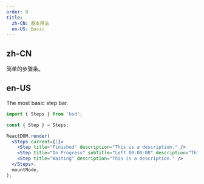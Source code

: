 ```yaml
---
order: 0
title:
  zh-CN: 基本用法
  en-US: Basic
---
```


## zh-CN

简单的步骤条。

## en-US

The most basic step bar.

```jsx
import { Steps } from 'bsd';

const { Step } = Steps;

ReactDOM.render(
  <Steps current={1}>
    <Step title="Finished" description="This is a description." />
    <Step title="In Progress" subTitle="Left 00:00:08" description="This is a description." />
    <Step title="Waiting" description="This is a description." />
  </Steps>,
  mountNode,
);
```
